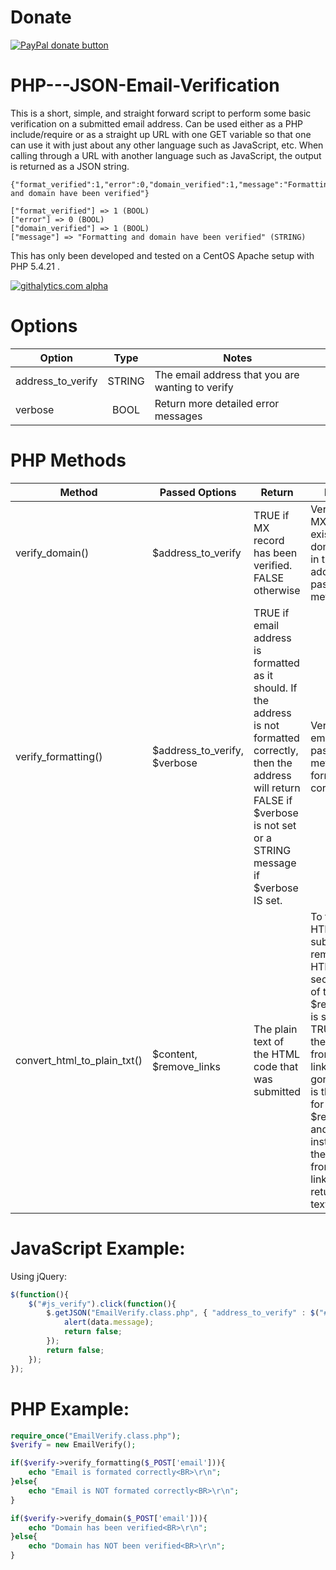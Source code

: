 Donate
======
[![PayPal donate button](https://www.paypalobjects.com/en_US/i/btn/btn_donateCC_LG.gif)](https://www.paypal.com/cgi-bin/webscr?cmd=_s-xclick&hosted_button_id=GBH93KNRNJ8AU "Show your appreciation with a donation")


PHP---JSON-Email-Verification
=============================

This is a short, simple, and straight forward script to perform some basic verification on a submitted email address. Can be used either as a PHP include/require or as a straight up URL with one GET variable so that one can use it with just about any other language such as JavaScript, etc. When calling through a URL with another language such as JavaScript, the output is returned as a JSON string.

```TEXT
{"format_verified":1,"error":0,"domain_verified":1,"message":"Formatting and domain have been verified"}
```

```TEXT
["format_verified"] => 1 (BOOL)
["error"] => 0 (BOOL)
["domain_verified"] => 1 (BOOL)
["message"] => "Formatting and domain have been verified" (STRING)
```

This has only been developed and tested on a CentOS Apache setup with PHP 5.4.21 .

[![githalytics.com alpha](https://cruel-carlota.pagodabox.com/3d758e78cf54cd56faf178786176f624 "githalytics.com")](http://githalytics.com/DukeOfMarshall/PHP---JSON-Email-Verification)

Options
=======
| Option | Type | Notes |
| ------ |:----:| ----- |
| address_to_verify | STRING | The email address that you are wanting to verify |
| verbose | BOOL | Return more detailed error messages |

PHP Methods
===========
| Method | Passed Options | Return | Purpose |
| ------ | -------------- | ------ | ------- |
| verify_domain() | $address_to_verify | TRUE if MX record has been verified. FALSE otherwise | Verify that an MX record exists for the domain name in the email address passed to the method |
| verify_formatting() | $address_to_verify, $verbose | TRUE if email address is formatted as it should. If the address is not formatted correctly, then the address will return FALSE if $verbose is not set or a STRING message if $verbose IS set. | Verify that the email address passed to the method is formatted correctly |
| convert_html_to_plain_txt() | $content, $remove_links | The plain text of the HTML code that was submitted | To take the HTML code submitted and remove all the HTML code sections out of the block. If $remove_links is set to TRUE, then the address from < a > links will be gone. FALSE is the default for $remove_links and will instead leave the address from < a > links in the returned plain text string.

JavaScript Example:
===================
Using jQuery:
```JAVASCRIPT
$(function(){
	$("#js_verify").click(function(){
		$.getJSON("EmailVerify.class.php", { "address_to_verify" : $("#email").val() }, function(data){
			alert(data.message);
			return false;
		});
		return false;
	});
});
```

PHP Example:
============
```PHP
require_once("EmailVerify.class.php");
$verify = new EmailVerify();

if($verify->verify_formatting($_POST['email'])){
	echo "Email is formated correctly<BR>\r\n";
}else{
	echo "Email is NOT formated correctly<BR>\r\n";
}

if($verify->verify_domain($_POST['email'])){
	echo "Domain has been verified<BR>\r\n";
}else{
	echo "Domain has NOT been verified<BR>\r\n";
}
```
